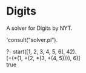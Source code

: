 # Digits
A solver for Digits by NYT.

'consult("solver.pl").

?- start([1, 2, 3, 4, 5, 6], 42).  
[+(*(1, +(2, *(3, +(4, 5)))), 6)]  
true
